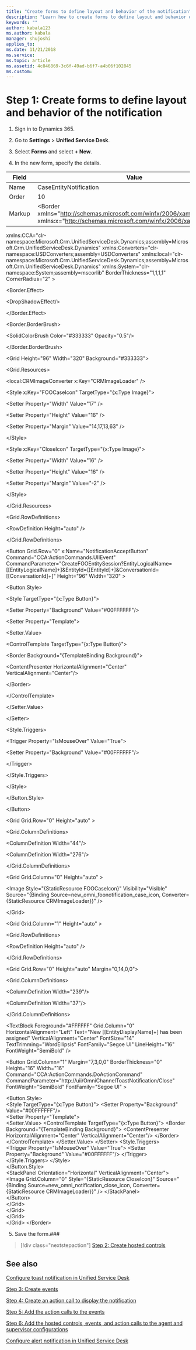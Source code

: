 ```yaml
---
title: "Create forms to define layout and behavior of the notification"
description: "Learn how to create forms to define layout and behavior of the toast notification for the Omni-channel Engagement Hub agents using Unified Service Desk."
keywords: ""
author: kabala123
ms.author: kabala
manager: shujoshi
applies_to: 
ms.date: 11/21/2018
ms.service: 
ms.topic: article
ms.assetid: 4c846869-3c6f-49ad-b6f7-a4b06f102845
ms.custom: 
---
```

# Step 1: Create forms to define layout and behavior of the notification 

1.  Sign in to Dynamics 365. 

2.  Go to **Settings** &gt; **Unified Service Desk**. 

3.  Select **Forms** and select **+ New**. 

4.  In the new form, specify the details. 

| Field   | Value  |
|---------|--------|
| Name    | CaseEntityNotification |
| Order   | 10 |
| Markup  | &lt;Border xmlns="http://schemas.microsoft.com/winfx/2006/xaml/presentation" xmlns:x="http://schemas.microsoft.com/winfx/2006/xaml"  
xmlns:CCA="clr-namespace:Microsoft.Crm.UnifiedServiceDesk.Dynamics;assembly=Microsoft.Crm.UnifiedServiceDesk.Dynamics"
  xmlns:Converters="clr-namespace:USDConverters;assembly=USDConverters" xmlns:local="clr-namespace:Microsoft.Crm.UnifiedServiceDesk.Dynamics;assembly=Microsoft.Crm.UnifiedServiceDesk.Dynamics" xmlns:System="clr-namespace:System;assembly=mscorlib" BorderThickness="1,1,1,1" CornerRadius="2" &gt;  
                                                                                                                                                                                                                                                                                                        
  &lt;Border.Effect&gt;                                                                                                                                                                                                                                                                                 
                                                                                                                                                                                                                                                                                                        
  &lt;DropShadowEffect/&gt;                                                                                                                                                                                                                                                                             
                                                                                                                                                                                                                                                                                                        
  &lt;/Border.Effect&gt;                                                                                                                                                                                                                                                                                
                                                                                                                                                                                                                                                                                                        
  &lt;Border.BorderBrush&gt;                                                                                                                                                                                                                                                                            
                                                                                                                                                                                                                                                                                                        
  &lt;SolidColorBrush Color="\#333333" Opacity="0.5"/&gt;                                                                                                                                                                                                                                               
                                                                                                                                                                                                                                                                                                        
  &lt;/Border.BorderBrush&gt;                                                                                                                                                                                                                                                                           
                                                                                                                                                                                                                                                                                                        
  &lt;Grid Height="96" Width="320" Background="\#333333"&gt;                                                                                                                                                                                                                                            
                                                                                                                                                                                                                                                                                                        
  &lt;Grid.Resources&gt;                                                                                                                                                                                                                                                                                
                                                                                                                                                                                                                                                                                                        
  &lt;local:CRMImageConverter x:Key="CRMImageLoader" /&gt;                                                                                                                                                                                                                                              
                                                                                                                                                                                                                                                                                                        
  &lt;Style x:Key="FOOCaseIcon" TargetType="{x:Type Image}"&gt;                                                                                                                                                                                                                                         
                                                                                                                                                                                                                                                                                                        
  &lt;Setter Property="Width" Value="17" /&gt;                                                                                                                                                                                                                                                          
                                                                                                                                                                                                                                                                                                        
  &lt;Setter Property="Height" Value="16" /&gt;                                                                                                                                                                                                                                                         
                                                                                                                                                                                                                                                                                                        
  &lt;Setter Property="Margin" Value="14,17,13,63" /&gt;                                                                                                                                                                                                                                                
                                                                                                                                                                                                                                                                                                        
  &lt;/Style&gt;                                                                                                                                                                                                                                                                                        
                                                                                                                                                                                                                                                                                                        
  &lt;Style x:Key="CloseIcon" TargetType="{x:Type Image}"&gt;                                                                                                                                                                                                                                           
                                                                                                                                                                                                                                                                                                        
  &lt;Setter Property="Width" Value="16" /&gt;                                                                                                                                                                                                                                                          
                                                                                                                                                                                                                                                                                                        
  &lt;Setter Property="Height" Value="16" /&gt;                                                                                                                                                                                                                                                         
                                                                                                                                                                                                                                                                                                        
  &lt;Setter Property="Margin" Value="-2" /&gt;                                                                                                                                                                                                                                                         
                                                                                                                                                                                                                                                                                                        
  &lt;/Style&gt;                                                                                                                                                                                                                                                                                        
                                                                                                                                                                                                                                                                                                        
  &lt;/Grid.Resources&gt;                                                                                                                                                                                                                                                                               
                                                                                                                                                                                                                                                                                                        
  &lt;Grid.RowDefinitions&gt;                                                                                                                                                                                                                                                                           
                                                                                                                                                                                                                                                                                                        
  &lt;RowDefinition Height="auto" /&gt;                                                                                                                                                                                                                                                                 
                                                                                                                                                                                                                                                                                                        
  &lt;/Grid.RowDefinitions&gt;                                                                                                                                                                                                                                                                          
                                                                                                                                                                                                                                                                                                        
  &lt;Button Grid.Row="0" x:Name="NotificationAcceptButton" Command="CCA:ActionCommands.UIIEvent" CommandParameter="CreateFOOEntitySession?EntityLogicalName=\[\[EntityLogicalName\]+\]&amp;EntityId=\[\[EntityId\]+\]&amp;ConversationId=\[\[ConversationId\]+\]" Height="96" Width="320" &gt;         
                                                                                                                                                                                                                                                                                                        
  &lt;Button.Style&gt;                                                                                                                                                                                                                                                                                  
                                                                                                                                                                                                                                                                                                        
  &lt;Style TargetType="{x:Type Button}"&gt;                                                                                                                                                                                                                                                            
                                                                                                                                                                                                                                                                                                        
  &lt;Setter Property="Background" Value="\#00FFFFFF"/&gt;                                                                                                                                                                                                                                              
                                                                                                                                                                                                                                                                                                        
  &lt;Setter Property="Template"&gt;                                                                                                                                                                                                                                                                    
                                                                                                                                                                                                                                                                                                        
  &lt;Setter.Value&gt;                                                                                                                                                                                                                                                                                  
                                                                                                                                                                                                                                                                                                        
  &lt;ControlTemplate TargetType="{x:Type Button}"&gt;                                                                                                                                                                                                                                                  
                                                                                                                                                                                                                                                                                                        
  &lt;Border Background="{TemplateBinding Background}"&gt;                                                                                                                                                                                                                                              
                                                                                                                                                                                                                                                                                                        
  &lt;ContentPresenter HorizontalAlignment="Center" VerticalAlignment="Center"/&gt;                                                                                                                                                                                                                     
                                                                                                                                                                                                                                                                                                        
  &lt;/Border&gt;                                                                                                                                                                                                                                                                                       
                                                                                                                                                                                                                                                                                                        
  &lt;/ControlTemplate&gt;                                                                                                                                                                                                                                                                              
                                                                                                                                                                                                                                                                                                        
  &lt;/Setter.Value&gt;                                                                                                                                                                                                                                                                                 
                                                                                                                                                                                                                                                                                                        
  &lt;/Setter&gt;                                                                                                                                                                                                                                                                                       
                                                                                                                                                                                                                                                                                                        
  &lt;Style.Triggers&gt;                                                                                                                                                                                                                                                                                
                                                                                                                                                                                                                                                                                                        
  &lt;Trigger Property="IsMouseOver" Value="True"&gt;                                                                                                                                                                                                                                                   
                                                                                                                                                                                                                                                                                                        
  &lt;Setter Property="Background" Value="\#00FFFFFF"/&gt;                                                                                                                                                                                                                                              
                                                                                                                                                                                                                                                                                                        
  &lt;/Trigger&gt;                                                                                                                                                                                                                                                                                      
                                                                                                                                                                                                                                                                                                        
  &lt;/Style.Triggers&gt;                                                                                                                                                                                                                                                                               
                                                                                                                                                                                                                                                                                                        
  &lt;/Style&gt;                                                                                                                                                                                                                                                                                        
                                                                                                                                                                                                                                                                                                        
  &lt;/Button.Style&gt;                                                                                                                                                                                                                                                                                 
                                                                                                                                                                                                                                                                                                        
  &lt;/Button&gt;                                                                                                                                                                                                                                                                                       
                                                                                                                                                                                                                                                                                                        
  &lt;Grid Grid.Row="0" Height="auto" &gt;                                                                                                                                                                                                                                                              
                                                                                                                                                                                                                                                                                                        
  &lt;Grid.ColumnDefinitions&gt;                                                                                                                                                                                                                                                                        
                                                                                                                                                                                                                                                                                                        
  &lt;ColumnDefinition Width="44"/&gt;                                                                                                                                                                                                                                                                  
                                                                                                                                                                                                                                                                                                        
  &lt;ColumnDefinition Width="276"/&gt;                                                                                                                                                                                                                                                                 
                                                                                                                                                                                                                                                                                                        
  &lt;/Grid.ColumnDefinitions&gt;                                                                                                                                                                                                                                                                       
                                                                                                                                                                                                                                                                                                        
  &lt;Grid Grid.Column="0" Height="auto" &gt;                                                                                                                                                                                                                                                           
                                                                                                                                                                                                                                                                                                        
  &lt;Image Style="{StaticResource FOOCaseIcon}" Visibility="Visible" Source="{Binding Source=new\_omni\_foonotification\_case\_icon, Converter={StaticResource CRMImageLoader}}" /&gt;                                                                                                                 
                                                                                                                                                                                                                                                                                                        
  &lt;/Grid&gt;                                                                                                                                                                                                                                                                                         
                                                                                                                                                                                                                                                                                                        
  &lt;Grid Grid.Column="1" Height="auto" &gt;                                                                                                                                                                                                                                                           
                                                                                                                                                                                                                                                                                                        
  &lt;Grid.RowDefinitions&gt;                                                                                                                                                                                                                                                                           
                                                                                                                                                                                                                                                                                                        
  &lt;RowDefinition Height="auto" /&gt;                                                                                                                                                                                                                                                                 
                                                                                                                                                                                                                                                                                                        
  &lt;/Grid.RowDefinitions&gt;                                                                                                                                                                                                                                                                          
                                                                                                                                                                                                                                                                                                        
  &lt;Grid Grid.Row="0" Height="auto" Margin="0,14,0,0"&gt;                                                                                                                                                                                                                                             
                                                                                                                                                                                                                                                                                                        
  &lt;Grid.ColumnDefinitions&gt;                                                                                                                                                                                                                                                                        
                                                                                                                                                                                                                                                                                                        
  &lt;ColumnDefinition Width="239"/&gt;                                                                                                                                                                                                                                                                 
                                                                                                                                                                                                                                                                                                        
  &lt;ColumnDefinition Width="37"/&gt;                                                                                                                                                                                                                                                                  
                                                                                                                                                                                                                                                                                                        
  &lt;/Grid.ColumnDefinitions&gt;                                                                                                                                                                                                                                                                       
                                                                                                                                                                                                                                                                                                        
  &lt;TextBlock Foreground="\#FFFFFF" Grid.Column="0" HorizontalAlignment="Left" Text="New \[\[EntityDisplayName\]+\] has been assigned" VerticalAlignment="Center" FontSize="14" TextTrimming="WordEllipsis" FontFamily="Segoe UI" LineHeight="16" FontWeight="SemiBold" /&gt;                         
                                                                                                                                                                                                                                                                                                        
  &lt;Button Grid.Column="1" Margin="7,3,0,0" BorderThickness="0" Height="16" Width="16" Command="CCA:ActionCommands.DoActionCommand" CommandParameter="http://uii/OmniChannelToastNotification/Close" FontWeight="SemiBold" FontFamily="Segoe UI" &gt;                                                 
                                                                                                                                                                                                                                                                                                        
  &lt;Button.Style&gt;     
  &lt;Style TargetType="{x:Type Button}"&gt;
  &lt;Setter Property="Background" Value="\#00FFFFFF"/&gt;   
  &lt;Setter Property="Template"&gt;                     
  &lt;Setter.Value&gt;
  &lt;ControlTemplate TargetType="{x:Type Button}"&gt;
  &lt;Border Background="{TemplateBinding Background}"&gt;
  &lt;ContentPresenter HorizontalAlignment="Center" VerticalAlignment="Center"/&gt;
  &lt;/Border&gt;
  &lt;/ControlTemplate&gt;
  &lt;/Setter.Value&gt;
  &lt;/Setter&gt;
  &lt;Style.Triggers&gt;   
  &lt;Trigger Property="IsMouseOver" Value="True"&gt;
  &lt;Setter Property="Background" Value="\#00FFFFFF"/&gt;
  &lt;/Trigger&gt;
  &lt;/Style.Triggers&gt;
  &lt;/Style&gt;                  
  &lt;/Button.Style&gt;      
  &lt;StackPanel Orientation="Horizontal" VerticalAlignment="Center"&gt;          
  &lt;Image Grid.Column="0" Style="{StaticResource CloseIcon}" Source="{Binding Source=new\_omni\_notification\_close\_icon, Converter={StaticResource CRMImageLoader}}" /&gt;
  &lt;/StackPanel&gt;                                  
  &lt;/Button&gt;                                      
  &lt;/Grid&gt;                                     
  &lt;/Grid&gt;                                      
  &lt;/Grid&gt;                                    
  &lt;/Grid&gt;
  &lt;/Border&gt;

5.  Save the form.### 

> [!div class="nextstepaction"]
> [Step 2: Create hosted controls](toastnotification-step2-create-hosted-controls.md)

## See also

[Configure toast notification in Unified Service Desk](configure-toast-notification-unified-service-desk.md)

[Step 3: Create events](toastnotification-step3-create-the-events.md)

[Step 4: Create an action call to display the notification](toastnotification-step4-create-action-call-display-notification.md)

[Step 5: Add the action calls to the events](toastnotification-step5-add-action-calls-events.md)

[Step 6: Add the hosted controls, events, and action calls to the agent and supervisor configurations](toastnotification-step6-add-hosted-controls-events-action-callsagent-supervisor-configurations.md)

[Configure alert notification in Unified Service Desk](configure-alert-notification-unified-service-desk.md)